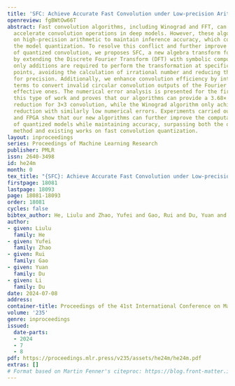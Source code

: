 ```yaml
---
title: 'SFC: Achieve Accurate Fast Convolution under Low-precision Arithmetic'
openreview: fgBWtOw66T
abstract: Fast convolution algorithms, including Winograd and FFT, can efficiently
  accelerate convolution operations in deep models. However, these algorithms depend
  on high-precision arithmetic to maintain inference accuracy, which conflicts with
  the model quantization. To resolve this conflict and further improve the efficiency
  of quantized convolution, we proposes SFC, a new algebra transform for fast convolution
  by extending the Discrete Fourier Transform (DFT) with symbolic computing, in which
  only additions are required to perform the transformation at specific transform
  points, avoiding the calculation of irrational number and reducing the requirement
  for precision. Additionally, we enhance convolution efficiency by introducing correction
  terms to convert invalid circular convolution outputs of the Fourier method into
  effective ones. The numerical error analysis is presented for the first time in
  this type of work and proves that our algorithms can provide a 3.68× multiplication
  reduction for 3×3 convolution, while the Winograd algorithm only achieves a 2.25×
  reduction with similarly low numerical errors. Experiments carried out on benchmarks
  and FPGA show that our new algorithms can further improve the computation efficiency
  of quantized models while maintaining accuracy, surpassing both the quantization-alone
  method and existing works on fast convolution quantization.
layout: inproceedings
series: Proceedings of Machine Learning Research
publisher: PMLR
issn: 2640-3498
id: he24m
month: 0
tex_title: "{SFC}: Achieve Accurate Fast Convolution under Low-precision Arithmetic"
firstpage: 18081
lastpage: 18093
page: 18081-18093
order: 18081
cycles: false
bibtex_author: He, Liulu and Zhao, Yufei and Gao, Rui and Du, Yuan and Du, Li
author:
- given: Liulu
  family: He
- given: Yufei
  family: Zhao
- given: Rui
  family: Gao
- given: Yuan
  family: Du
- given: Li
  family: Du
date: 2024-07-08
address:
container-title: Proceedings of the 41st International Conference on Machine Learning
volume: '235'
genre: inproceedings
issued:
  date-parts:
  - 2024
  - 7
  - 8
pdf: https://proceedings.mlr.press/v235/assets/he24m/he24m.pdf
extras: []
# Format based on Martin Fenner's citeproc: https://blog.front-matter.io/posts/citeproc-yaml-for-bibliographies/
---
```

